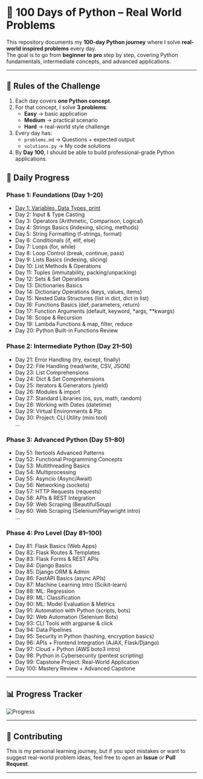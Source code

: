 # 🐍 100 Days of Python – Real World Problems

This repository documents my **100-day Python journey** where I solve **real-world inspired problems** every day.  
The goal is to go from **beginner to pro** step by step, covering Python fundamentals, intermediate concepts, and advanced applications.  

---

## 📌 Rules of the Challenge
1. Each day covers **one Python concept**.  
2. For that concept, I solve **3 problems**:
   - **Easy** → basic application  
   - **Medium** → practical scenario  
   - **Hard** → real-world style challenge  
3. Every day has:
   - `problems.md` → Questions + expected output  
   - `solutions.py` → My code solutions  
4. By **Day 100**, I should be able to build professional-grade Python applications.  


## 🚀 Daily Progress

### Phase 1: Foundations (Day 1–20)
- [Day 1: Variables, Data Types, print](Day1/problem.md)  
- Day 2: Input & Type Casting  
- Day 3: Operators (Arithmetic, Comparison, Logical)  
- Day 4: Strings Basics (indexing, slicing, methods)  
- Day 5: String Formatting (f-strings, format)  
- Day 6: Conditionals (if, elif, else)  
- Day 7: Loops (for, while)  
- Day 8: Loop Control (break, continue, pass)  
- Day 9: Lists Basics (indexing, slicing)  
- Day 10: List Methods & Operations  
- Day 11: Tuples (immutability, packing/unpacking)  
- Day 12: Sets & Set Operations  
- Day 13: Dictionaries Basics  
- Day 14: Dictionary Operations (keys, values, items)  
- Day 15: Nested Data Structures (list in dict, dict in list)  
- Day 16: Functions Basics (def, parameters, return)  
- Day 17: Function Arguments (default, keyword, *args, **kwargs)  
- Day 18: Scope & Recursion  
- Day 19: Lambda Functions & map, filter, reduce  
- Day 20: Python Built-in Functions Review  

### Phase 2: Intermediate Python (Day 21–50)
- Day 21: Error Handling (try, except, finally)  
- Day 22: File Handling (read/write, CSV, JSON)  
- Day 23: List Comprehensions  
- Day 24: Dict & Set Comprehensions  
- Day 25: Iterators & Generators (yield)  
- Day 26: Modules & import  
- Day 27: Standard Libraries (os, sys, math, random)  
- Day 28: Working with Dates (datetime)  
- Day 29: Virtual Environments & Pip  
- Day 30: Project: CLI Utility (mini tool)  
...  

### Phase 3: Advanced Python (Day 51–80)
- Day 51: Itertools Advanced Patterns  
- Day 52: Functional Programming Concepts  
- Day 53: Multithreading Basics  
- Day 54: Multiprocessing  
- Day 55: Asyncio (Async/Await)  
- Day 56: Networking (sockets)  
- Day 57: HTTP Requests (requests)  
- Day 58: APIs & REST Integration  
- Day 59: Web Scraping (BeautifulSoup)  
- Day 60: Web Scraping (Selenium/Playwright intro)  
...  

### Phase 4: Pro Level (Day 81–100)
- Day 81: Flask Basics (Web Apps)  
- Day 82: Flask Routes & Templates  
- Day 83: Flask Forms & REST APIs  
- Day 84: Django Basics  
- Day 85: Django ORM & Admin  
- Day 86: FastAPI Basics (async APIs)  
- Day 87: Machine Learning Intro (Scikit-learn)  
- Day 88: ML: Regression  
- Day 89: ML: Classification  
- Day 90: ML: Model Evaluation & Metrics  
- Day 91: Automation with Python (scripts, bots)  
- Day 92: Web Automation (Selenium Bots)  
- Day 93: CLI Tools with argparse & click  
- Day 94: Data Pipelines  
- Day 95: Security in Python (hashing, encryption basics)  
- Day 96: APIs + Frontend Integration (AJAX, Flask/Django)  
- Day 97: Cloud + Python (AWS boto3 intro)  
- Day 98: Python in Cybersecurity (pentest scripting)  
- Day 99: Capstone Project: Real-World Application  
- Day 100: Mastery Review + Advanced Capstone  

---

## 📊 Progress Tracker
![Progress](https://img.shields.io/badge/Progress-1%2F100-brightgreen)

---

## 🤝 Contributing
This is my personal learning journey, but if you spot mistakes or want to suggest real-world problem ideas, feel free to open an **Issue** or **Pull Request**.  

---

